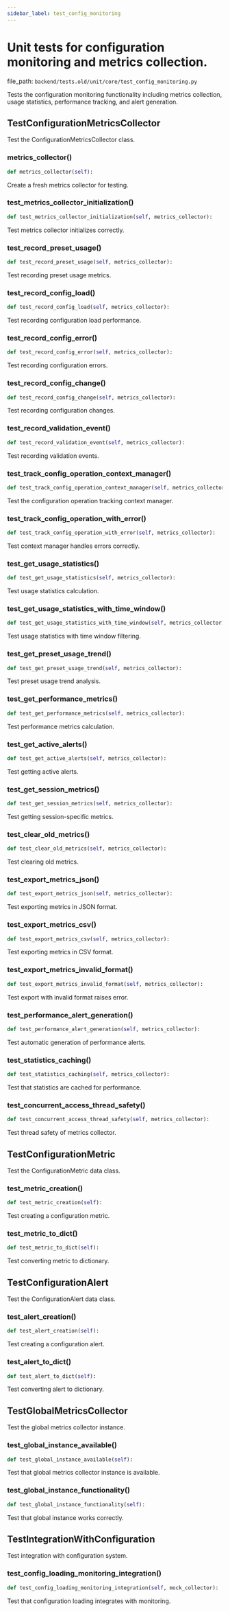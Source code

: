 ```yaml
---
sidebar_label: test_config_monitoring
---
```


# Unit tests for configuration monitoring and metrics collection.

  file_path: `backend/tests.old/unit/core/test_config_monitoring.py`

Tests the configuration monitoring functionality including metrics collection,
usage statistics, performance tracking, and alert generation.

## TestConfigurationMetricsCollector

Test the ConfigurationMetricsCollector class.

### metrics_collector()

```python
def metrics_collector(self):
```

Create a fresh metrics collector for testing.

### test_metrics_collector_initialization()

```python
def test_metrics_collector_initialization(self, metrics_collector):
```

Test metrics collector initializes correctly.

### test_record_preset_usage()

```python
def test_record_preset_usage(self, metrics_collector):
```

Test recording preset usage metrics.

### test_record_config_load()

```python
def test_record_config_load(self, metrics_collector):
```

Test recording configuration load performance.

### test_record_config_error()

```python
def test_record_config_error(self, metrics_collector):
```

Test recording configuration errors.

### test_record_config_change()

```python
def test_record_config_change(self, metrics_collector):
```

Test recording configuration changes.

### test_record_validation_event()

```python
def test_record_validation_event(self, metrics_collector):
```

Test recording validation events.

### test_track_config_operation_context_manager()

```python
def test_track_config_operation_context_manager(self, metrics_collector):
```

Test the configuration operation tracking context manager.

### test_track_config_operation_with_error()

```python
def test_track_config_operation_with_error(self, metrics_collector):
```

Test context manager handles errors correctly.

### test_get_usage_statistics()

```python
def test_get_usage_statistics(self, metrics_collector):
```

Test usage statistics calculation.

### test_get_usage_statistics_with_time_window()

```python
def test_get_usage_statistics_with_time_window(self, metrics_collector):
```

Test usage statistics with time window filtering.

### test_get_preset_usage_trend()

```python
def test_get_preset_usage_trend(self, metrics_collector):
```

Test preset usage trend analysis.

### test_get_performance_metrics()

```python
def test_get_performance_metrics(self, metrics_collector):
```

Test performance metrics calculation.

### test_get_active_alerts()

```python
def test_get_active_alerts(self, metrics_collector):
```

Test getting active alerts.

### test_get_session_metrics()

```python
def test_get_session_metrics(self, metrics_collector):
```

Test getting session-specific metrics.

### test_clear_old_metrics()

```python
def test_clear_old_metrics(self, metrics_collector):
```

Test clearing old metrics.

### test_export_metrics_json()

```python
def test_export_metrics_json(self, metrics_collector):
```

Test exporting metrics in JSON format.

### test_export_metrics_csv()

```python
def test_export_metrics_csv(self, metrics_collector):
```

Test exporting metrics in CSV format.

### test_export_metrics_invalid_format()

```python
def test_export_metrics_invalid_format(self, metrics_collector):
```

Test export with invalid format raises error.

### test_performance_alert_generation()

```python
def test_performance_alert_generation(self, metrics_collector):
```

Test automatic generation of performance alerts.

### test_statistics_caching()

```python
def test_statistics_caching(self, metrics_collector):
```

Test that statistics are cached for performance.

### test_concurrent_access_thread_safety()

```python
def test_concurrent_access_thread_safety(self, metrics_collector):
```

Test thread safety of metrics collector.

## TestConfigurationMetric

Test the ConfigurationMetric data class.

### test_metric_creation()

```python
def test_metric_creation(self):
```

Test creating a configuration metric.

### test_metric_to_dict()

```python
def test_metric_to_dict(self):
```

Test converting metric to dictionary.

## TestConfigurationAlert

Test the ConfigurationAlert data class.

### test_alert_creation()

```python
def test_alert_creation(self):
```

Test creating a configuration alert.

### test_alert_to_dict()

```python
def test_alert_to_dict(self):
```

Test converting alert to dictionary.

## TestGlobalMetricsCollector

Test the global metrics collector instance.

### test_global_instance_available()

```python
def test_global_instance_available(self):
```

Test that global metrics collector instance is available.

### test_global_instance_functionality()

```python
def test_global_instance_functionality(self):
```

Test that global instance works correctly.

## TestIntegrationWithConfiguration

Test integration with configuration system.

### test_config_loading_monitoring_integration()

```python
def test_config_loading_monitoring_integration(self, mock_collector):
```

Test that configuration loading integrates with monitoring.
